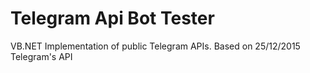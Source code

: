 # Telegram Api Bot Tester
VB.NET Implementation of public Telegram APIs. 
Based on 25/12/2015 Telegram's API
